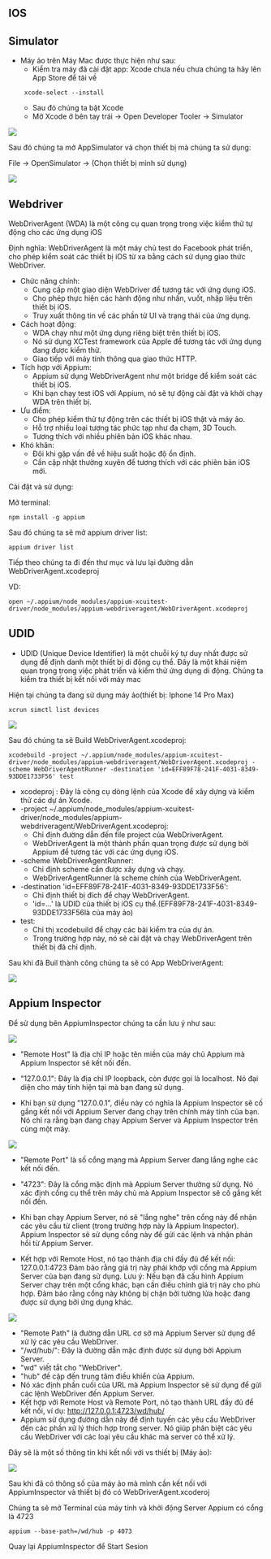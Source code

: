 
## IOS
##  Simulator
 - Máy ảo trên Máy Mac được thực hiện như sau:
   + Kiểm tra máy đã cài đặt app: Xcode chưa nếu chưa chúng ta hãy lên App Store để tải về
   ```
    xcode-select --install
   ```
   + Sau đó chúng ta bật Xcode
   + Mở Xcode ở bên tay trái -> Open Developer Tooler -> Simulator

![](./step_definitions/assets/how_to_open_simulator.png)

Sau đó chúng ta mở AppSimulator và chọn thiết bị mà chúng ta sử dụng:

File -> OpenSimulator -> (Chọn thiết bị mình sử dụng)

![](./step_definitions/assets/open_devices_in_Simulator.png)

## Webdriver
WebDriverAgent (WDA) là một công cụ quan trọng trong việc kiểm thử tự động cho các ứng dụng iOS

Định nghĩa: WebDriverAgent là một máy chủ test do Facebook phát triển, cho phép kiểm soát các thiết bị iOS từ xa bằng cách sử dụng giao thức WebDriver.
- Chức năng chính:
  + Cung cấp một giao diện WebDriver để tương tác với ứng dụng iOS.
  + Cho phép thực hiện các hành động như nhấn, vuốt, nhập liệu trên thiết bị iOS.
  + Truy xuất thông tin về các phần tử UI và trạng thái của ứng dụng.
- Cách hoạt động:
  + WDA chạy như một ứng dụng riêng biệt trên thiết bị iOS.
  + Nó sử dụng XCTest framework của Apple để tương tác với ứng dụng đang được kiểm thử.
  + Giao tiếp với máy tính thông qua giao thức HTTP.
- Tích hợp với Appium:
  + Appium sử dụng WebDriverAgent như một bridge để kiểm soát các thiết bị iOS.
  + Khi bạn chạy test iOS với Appium, nó sẽ tự động cài đặt và khởi chạy WDA trên thiết bị.
- Ưu điểm:
  + Cho phép kiểm thử tự động trên các thiết bị iOS thật và máy ảo.
  + Hỗ trợ nhiều loại tương tác phức tạp như đa chạm, 3D Touch.
  + Tương thích với nhiều phiên bản iOS khác nhau.
- Khó khăn:
  + Đôi khi gặp vấn đề về hiệu suất hoặc độ ổn định.
  + Cần cập nhật thường xuyên để tương thích với các phiên bản iOS mới.

Cài đặt và sử dụng:

Mở terminal:
  ```
  npm install -g appium
  ```
Sau đó chúng ta sẽ mở appium driver list:
  ```
  appium driver list
  ```
Tiếp theo chúng ta đi đến thư mục và lưu lại đường dẫn WebDriverAgent.xcodeproj

VD:
```
open ~/.appium/node_modules/appium-xcuitest-driver/node_modules/appium-webdriveragent/WebDriverAgent.xcodeproj
```
## UDID
- UDID (Unique Device Identifier) là một chuỗi ký tự duy nhất được sử dụng để định danh một thiết bị di động cụ thể. Đây là một khái niệm quan trọng trong việc phát triển và kiểm thử ứng dụng di động.
Chúng ta kiểm tra thiết bị kết nối với máy mac

Hiện tại chúng ta đang sử dụng máy ảo(thiết bị: Iphone 14 Pro Max)
```
xcrun simctl list devices
```
![](./step_definitions/assets/list_devices_IOS.png)

Sau đó chúng ta sẽ Build WebDriverAgent.xcodeproj:
```
xcodebuild -project ~/.appium/node_modules/appium-xcuitest-driver/node_modules/appium-webdriveragent/WebDriverAgent.xcodeproj -scheme WebDriverAgentRunner -destination 'id=EFF89F78-241F-4031-8349-93DDE1733F56' test
```
 - xcodeproj : Đây là công cụ dòng lệnh của Xcode để xây dựng và kiểm thử các dự án Xcode.
 - -project ~/.appium/node_modules/appium-xcuitest-driver/node_modules/appium-webdriveragent/WebDriverAgent.xcodeproj:
    + Chỉ định đường dẫn đến file project của WebDriverAgent.
    + WebDriverAgent là một thành phần quan trọng được sử dụng bởi Appium để tương tác với các ứng dụng iOS.
 - -scheme WebDriverAgentRunner:
    + Chỉ định scheme cần được xây dựng và chạy.
    + WebDriverAgentRunner là scheme chính của WebDriverAgent.
 - -destination 'id=EFF89F78-241F-4031-8349-93DDE1733F56':
    + Chỉ định thiết bị đích để chạy WebDriverAgent.
    + 'id=...' là UDID của thiết bị iOS cụ thể.(EFF89F78-241F-4031-8349-93DDE1733F56là của máy ảo)
 - test:
    + Chỉ thị xcodebuild để chạy các bài kiểm tra của dự án.
    + Trong trường hợp này, nó sẽ cài đặt và chạy WebDriverAgent trên thiết bị đã chỉ định.

Sau khi đã Buil thành công chúng ta sẽ có App WebDriverAgent:

![](./step_definitions/assets/webdriverAgent_in_devices.png)

## Appium Inspector 
Để sử dụng bên AppiumInspector chúng ta cần lưu ý như sau:

 ![](./step_definitions/assets/Remote_Host.png)
- "Remote Host" là địa chỉ IP hoặc tên miền của máy chủ Appium mà Appium Inspector sẽ kết nối đến.

- "127.0.0.1": Đây là địa chỉ IP loopback, còn được gọi là localhost. Nó đại diện cho máy tính hiện tại mà bạn đang sử dụng.

- Khi bạn sử dụng "127.0.0.1", điều này có nghĩa là Appium Inspector sẽ cố gắng kết nối với Appium Server đang chạy trên chính máy tính của bạn. Nó chỉ ra rằng bạn đang chạy Appium Server và Appium Inspector trên cùng một máy.

![](./step_definitions/assets/Remot_Port.png)

- "Remote Port" là số cổng mạng mà Appium Server đang lắng nghe các kết nối đến.
- "4723": Đây là cổng mặc định mà Appium Server thường sử dụng. Nó xác định cổng cụ thể trên máy chủ mà Appium Inspector sẽ cố gắng kết nối đến.

- Khi bạn chạy Appium Server, nó sẽ "lắng nghe" trên cổng này để nhận các yêu cầu từ client (trong trường hợp này là Appium Inspector). Appium Inspector sẽ sử dụng cổng này để gửi các lệnh và nhận phản hồi từ Appium Server.
- Kết hợp với Remote Host, nó tạo thành địa chỉ đầy đủ để kết nối: 127.0.0.1:4723 Đảm bảo rằng giá trị này phải khớp với cổng mà Appium Server của bạn đang sử dụng.
Lưu ý:
Nếu bạn đã cấu hình Appium Server chạy trên một cổng khác, bạn cần điều chỉnh giá trị này cho phù hợp. Đảm bảo rằng cổng này không bị chặn bởi tường lửa hoặc đang được sử dụng bởi ứng dụng khác.

![](./step_definitions/assets/Remot_Path.png)

- "Remote Path" là đường dẫn URL cơ sở mà Appium Server sử dụng để xử lý các yêu cầu WebDriver.
- "/wd/hub/": Đây là đường dẫn mặc định được sử dụng bởi Appium Server.
- "wd" viết tắt cho "WebDriver".
- "hub" đề cập đến trung tâm điều khiển của Appium.
- Nó xác định phần cuối của URL mà Appium Inspector sẽ sử dụng để gửi các lệnh WebDriver đến Appium Server.
- Kết hợp với Remote Host và Remote Port, nó tạo thành URL đầy đủ để kết nối, ví dụ: http://127.0.0.1:4723/wd/hub/
- Appium sử dụng đường dẫn này để định tuyến các yêu cầu WebDriver đến các phần xử lý thích hợp trong server. Nó giúp phân biệt các yêu cầu WebDriver với các loại yêu cầu khác mà server có thể xử lý.

Đây sẽ là một số thông tin khi kết nối với vs thiết bị (Máy ảo):

![](./step_definitions/assets/devices_Iphone.png)

Sau khi đã có thông số của máy ảo mà mình cần kết nối với AppiumInspector và thiết bị đó có WebDriverAgent.xcoderoj

Chúng ta sẽ mở Terminal của máy tính vả khởi động Server Appium có cổng là 4723 
```
appium --base-path=/wd/hub -p 4073
```
Quay lại AppiumInspector để Start Sesion